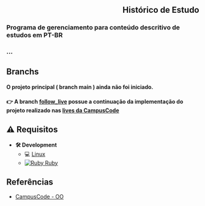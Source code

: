 <h2 align="right"> Histórico de Estudo</h2>

### Programa de gerenciamento para conteúdo descritivo de estudos em PT-BR
### ...
## Branchs
#### O projeto principal ( branch main ) ainda não foi iniciado.

#### :point_right: A branch [follow_live](https://github.com/JorgeLAB/study_history_project/tree/follow_live) possue a continuação da implementação do projeto realizado nas [lives da CampusCode](https://youtu.be/2OUyXz7BqdU)


## **:warning:** Requisitos

- **🛠 Development**
    - :computer: [Linux](https://ubuntu.com/download/desktop)
    - [![Ruby](https://cdn.emojidex.com/emoji/mdpi/Ruby.png "Ruby") ](https://www.ruby-lang.org) [Ruby](https://www.ruby-lang.org/pt/documentation/installation/)

## Referências
- [CampusCode - OO](https://campuscode.com.br/conteudos/boas-fontes-e-conteudos-para-comecar-e-evoluir-em-ruby)

<!-- MARKDOWN LINKS & IMAGES -->
<!-- https://www.markdownguide.org/basic-syntax/#reference-style-links -->